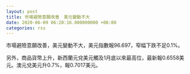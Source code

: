 ```yaml
---
layout: post
title: 市場避險意願改善　美元變動不大
date: 2020-06-09 06:20:16.000000000 +08:00
categories: rss
---
```


市場避險意願改善，美元變動不大，美元指數報96.697，窄幅下跌不足0.1%。

另外，商品貨幣上升，新西蘭元兌美元觸及1月底以來最高位，最新報0.6558美元。澳元兌美元升0.7%，報0.7017美元。
